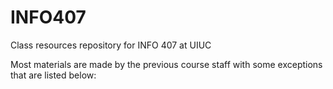 # INFO407
Class resources repository for INFO 407 at UIUC

Most materials are made by the previous course staff with some exceptions that are listed below:

